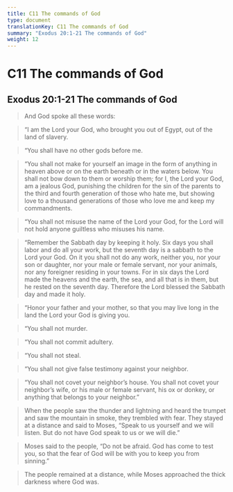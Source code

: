 ```yaml
---
title: C11 The commands of God
type: document
translationKey: C11 The commands of God
summary: "Exodus 20:1-21 The commands of God"
weight: 12
---
```

# C11 The commands of God

## Exodus 20:1-21 The commands of God

>   And God spoke all these words:

>   “I am the Lord your God, who brought you out of Egypt, out of the land of slavery.

>   “You shall have no other gods before me.

>   “You shall not make for yourself an image in the form of anything in heaven above or on the earth beneath or in the waters below. You shall not bow down to them or worship them; for I, the Lord your God, am a jealous God, punishing the children for the sin of the parents to the third and fourth generation of those who hate me, but showing love to a thousand generations of those who love me and keep my commandments.

>   “You shall not misuse the name of the Lord your God, for the Lord will not hold anyone guiltless who misuses his name.

>   “Remember the Sabbath day by keeping it holy. Six days you shall labor and do all your work, but the seventh day is a sabbath to the Lord your God. On it you shall not do any work, neither you, nor your son or daughter, nor your male or female servant, nor your animals, nor any foreigner residing in your towns. For in six days the Lord made the heavens and the earth, the sea, and all that is in them, but he rested on the seventh day. Therefore the Lord blessed the Sabbath day and made it holy.

>   “Honor your father and your mother, so that you may live long in the land the Lord your God is giving you.

>   “You shall not murder.

>   “You shall not commit adultery.

>   “You shall not steal.

>   “You shall not give false testimony against your neighbor.

>   “You shall not covet your neighbor’s house. You shall not covet your neighbor’s wife, or his male or female servant, his ox or donkey, or anything that belongs to your neighbor.”

>   When the people saw the thunder and lightning and heard the trumpet and saw the mountain in smoke, they trembled with fear. They stayed at a distance and said to Moses, “Speak to us yourself and we will listen. But do not have God speak to us or we will die.”

>   Moses said to the people, “Do not be afraid. God has come to test you, so that the fear of God will be with you to keep you from sinning.”

>   The people remained at a distance, while Moses approached the thick darkness where God was.

